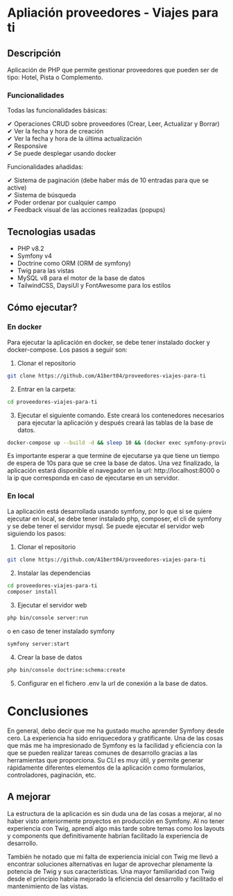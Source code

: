 # Apliación proveedores - Viajes para ti
## Descripción
Aplicación de PHP que permite gestionar proveedores que pueden ser de tipo: Hotel, Pista o Complemento.
### Funcionalidades
Todas las funcionalidades básicas: 

&#10004; Operaciones CRUD sobre proveedores (Crear, Leer, Actualizar y Borrar) <br>
&#10004; Ver la fecha y hora de creación <br>
&#10004; Ver la fecha y hora de la última actualización <br>
&#10004; Responsive <br>
&#10004; Se puede desplegar usando docker <br>

Funcionalidades añadidas:

&#10004; Sistema de paginación (debe haber más de 10 entradas para que se active) <br>
&#10004; Sistema de búsqueda <br>
&#10004; Poder ordenar por cualquier campo <br>
&#10004; Feedback visual de las acciones realizadas (popups) <br>

## Tecnologias usadas
- PHP v8.2
- Symfony v4
- Doctrine como ORM (ORM de symfony)
- Twig para las vistas
- MySQL v8 para el motor de la base de datos
- TailwindCSS, DaysiUI y FontAwesome para los estilos
## Cómo ejecutar?
### En docker
Para ejecutar la aplicación en docker, se debe tener instalado docker y docker-compose.
Los pasos a seguir son:
1. Clonar el repositorio
```bash
git clone https://github.com/A1bert04/proveedores-viajes-para-ti
```
2. Entrar en la carpeta:
```bash
cd proveedores-viajes-para-ti
```
3. Ejecutar el siguiente comando. Este creará los contenedores necesarios para ejecutar la aplicación y después creará las tablas de la base de datos.
```bash
docker-compose up --build -d && sleep 10 && (docker exec symfony-providers php bin/console doctrine:schema:create > /dev/null 2>&1 || true) && echo "Server running successfully"
```
Es importante esperar a que termine de ejecutarse ya que tiene un tiempo de espera de 10s para que se cree la base de datos.
Una vez finalizado, la aplicación estará disponible el navegador en la url: http://localhost:8000 o la ip que corresponda en caso de ejecutarse en un servidor.

### En local
La aplicación está desarrollada usando symfony, 
por lo que si se quiere ejecutar en local, se debe tener instalado php, composer, el cli de symfony y se debe 
tener el servidor mysql.
Se puede ejecutar el servidor web siguiendo los pasos:
1. Clonar el repositorio
```bash
git clone https://github.com/A1bert04/proveedores-viajes-para-ti
```
2. Instalar las dependencias

```bash
cd proveedores-viajes-para-ti
composer install
```

3. Ejecutar el servidor web

```bash
php bin/console server:run
```

o en caso de tener instalado symfony

```bash
symfony server:start
```

4. Crear la base de datos
```bash
php bin/console doctrine:schema:create
```

5. Configurar en el fichero .env la url de conexión a la base de datos.

# Conclusiones 
En general, debo decir que me ha gustado mucho 
aprender Symfony desde cero. 
La experiencia ha sido enriquecedora y gratificante. 
Una de las cosas que más me ha impresionado de Symfony
es la facilidad y eficiencia con la que se pueden realizar 
tareas comunes de desarrollo gracias a las herramientas que proporciona. 
Su CLI es muy útil, y permite generar rápidamente diferentes elementos de la aplicación
como formularios, controladores, paginación, etc.

## A mejorar
La estructura de la aplicación es sin duda una de
las cosas a mejorar, al no haber visto anteriormente
proyectos en producción en Symfony.
Al no tener experiencia con Twig, aprendí
algo más tarde sobre temas como los layouts y
components que definitivamente habrían facilitado la
experiencia de desarrollo.

También he notado que mi falta de experiencia inicial 
con Twig me llevó a encontrar soluciones alternativas en 
lugar de aprovechar plenamente la potencia de Twig y sus características. 
Una mayor familiaridad con Twig desde el principio habría mejorado la eficiencia 
del desarrollo y facilitado el mantenimiento de las vistas.